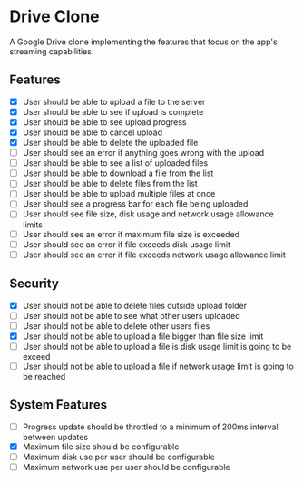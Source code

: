 # Drive Clone

A Google Drive clone implementing the features that focus on the app's streaming capabilities.

## Features

- [x] User should be able to upload a file to the server
- [x] User should be able to see if upload is complete
- [x] User should be able to see upload progress
- [x] User should be able to cancel upload
- [x] User should be able to delete the uploaded file
- [ ] User should see an error if anything goes wrong with the upload
- [ ] User should be able to see a list of uploaded files
- [ ] User should be able to download a file from the list
- [ ] User should be able to delete files from the list
- [ ] User should be able to upload multiple files at once
- [ ] User should see a progress bar for each file being uploaded
- [ ] User should see file size, disk usage and network usage allowance limits
- [ ] User should see an error if maximum file size is exceeded
- [ ] User should see an error if file exceeds disk usage limit
- [ ] User should see an error if file exceeds network usage allowance limit

## Security

- [x] User should not be able to delete files outside upload folder
- [ ] User should not be able to see what other users uploaded
- [ ] User should not be able to delete other users files
- [x] User should not be able to upload a file bigger than file size limit
- [ ] User should not be able to upload a file is disk usage limit is going to be exceed
- [ ] User should not be able to upload a file if network usage limit is going to be reached

## System Features

- [ ] Progress update should be throttled to a minimum of 200ms interval between updates
- [x] Maximum file size should be configurable
- [ ] Maximum disk use per user should be configurable
- [ ] Maximum network use per user should be configurable
